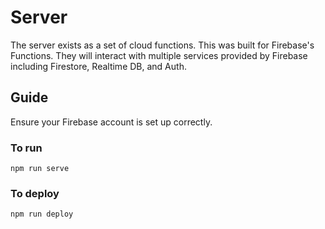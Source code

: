 # Server
The server exists as a set of cloud functions.
This was built for Firebase's Functions. 
They will interact with multiple services provided by Firebase including Firestore, Realtime DB, and Auth. 

## Guide
Ensure your Firebase account is set up correctly.

### To run
`npm run serve`

### To deploy
`npm run deploy`